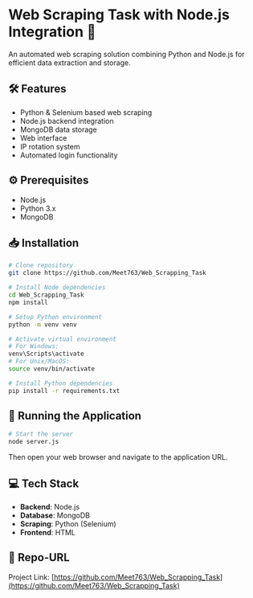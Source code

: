 # Web Scraping Task with Node.js Integration 🚀

An automated web scraping solution combining Python and Node.js for efficient data extraction and storage.

## 🛠️ Features

- Python & Selenium based web scraping
- Node.js backend integration
- MongoDB data storage
- Web interface
- IP rotation system
- Automated login functionality

## ⚙️ Prerequisites

- Node.js
- Python 3.x
- MongoDB

## 📥 Installation

```bash
# Clone repository
git clone https://github.com/Meet763/Web_Scrapping_Task

# Install Node dependencies
cd Web_Scrapping_Task
npm install

# Setup Python environment
python -m venv venv

# Activate virtual environment
# For Windows:
venv\Scripts\activate
# For Unix/MacOS:
source venv/bin/activate

# Install Python dependencies
pip install -r requirements.txt
```

## 🚀 Running the Application

```bash
# Start the server
node server.js
```

Then open your web browser and navigate to the application URL.

## 💻 Tech Stack

- **Backend**: Node.js
- **Database**: MongoDB
- **Scraping**: Python (Selenium)
- **Frontend**: HTML

## 📧 Repo-URL

Project Link: [https://github.com/Meet763/Web_Scrapping_Task](https://github.com/Meet763/Web_Scrapping_Task)
